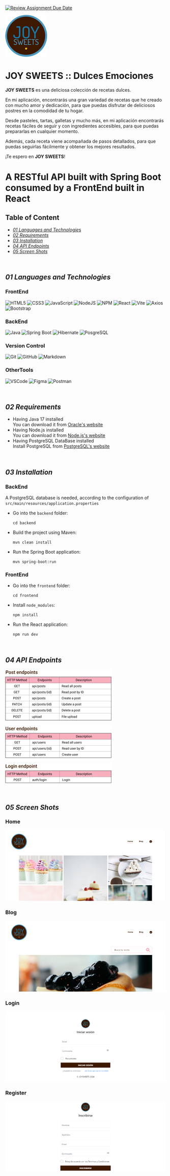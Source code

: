 [![Review Assignment Due Date](https://classroom.github.com/assets/deadline-readme-button-24ddc0f5d75046c5622901739e7c5dd533143b0c8e959d652212380cedb1ea36.svg)](https://classroom.github.com/a/xq5TwZF7)


![JOY SWEETS](https://github.com/FactoriaF5Code/rc2-final-project-joyjos/blob/main/images/JOYSWEETS.png)


# JOY SWEETS :: Dulces Emociones

**JOY SWEETS** es una deliciosa colección de recetas dulces.

En mi aplicación, encontrarás una gran variedad de recetas que he creado con mucho amor y dedicación, para que puedas disfrutar de deliciosos postres en la comodidad de tu hogar.

Desde pasteles, tartas, galletas y mucho más, en mi aplicación encontrarás recetas fáciles de seguir y con ingredientes accesibles, para que puedas prepararlas en cualquier momento.

Además, cada receta viene acompañada de pasos detallados, para que puedas seguirlas fácilmente y obtener los mejores resultados.

¡Te espero en **JOY SWEETS**!

# A RESTful API built with Spring Boot consumed by a FrontEnd built in React

## Table of Content
-  [*01 Languages and Technologie*s](#section_01)
-  [*02 Requirements*](#section_02)
-  [*03 Installation*](#section_03)
-  [*04 API Endpoints*](#section_04)
-  [*05 Screen Shots*](#section_05)
  
<br>

<a id="section_01"></a>
## *01 Languages and Technologies*
### FrontEnd
![HTML5](https://img.shields.io/badge/html5-%23E34F26.svg?style=for-the-badge&logo=html5&logoColor=white)
![CSS3](https://img.shields.io/badge/css3-%231572B6.svg?style=for-the-badge&logo=css3&logoColor=white)
![JavaScript](https://img.shields.io/badge/javascript-%23323330.svg?style=for-the-badge&logo=javascript&logoColor=%23F7DF1E)
![NodeJS](https://img.shields.io/badge/node.js-6DA55F?style=for-the-badge&logo=node.js&logoColor=white)
![NPM](https://img.shields.io/badge/npm-CB3837?style=for-the-badge&logo=npm&logoColor=white)
![React](https://img.shields.io/badge/react-%2320232a.svg?style=for-the-badge&logo=react&logoColor=%2361DAFB)
![Vite](https://img.shields.io/badge/Vite-B73BFE?style=for-the-badge&logo=vite&logoColor=FFD62E)
![Axios](https://img.shields.io/badge/axios-671ddf?&style=for-the-badge&logo=axios&logoColor=white)
![Bootstrap](https://img.shields.io/badge/bootstrap-%23563D7C.svg?style=for-the-badge&logo=bootstrap&logoColor=white)

### BackEnd
![Java](https://img.shields.io/badge/java-%23ED8B00.svg?style=for-the-badge&logo=openjdk&logoColor=white)
![Spring Boot](https://img.shields.io/badge/Spring_Boot-F2F4F9?style=for-the-badge&logo=spring-boot)
![Hibernate](https://img.shields.io/badge/Hibernate-59666C?style=for-the-badge&logo=Hibernate&logoColor=white)
![PosgreSQL](https://img.shields.io/badge/PostgreSQL-316192?style=for-the-badge&logo=postgresql&logoColor=white)

### Version Control
![Git](https://img.shields.io/badge/git-%23F05033.svg?style=for-the-badge&logo=git&logoColor=white)
![GitHub](https://img.shields.io/badge/github-%23121011.svg?style=for-the-badge&logo=github&logoColor=white)
![Markdown](https://img.shields.io/badge/markdown-%23000000.svg?style=for-the-badge&logo=markdown&logoColor=white)

### OtherTools
![VSCode](https://img.shields.io/badge/VSCode-0078D4?style=for-the-badge&logo=visual%20studio%20code&logoColor=white)
![Figma](https://img.shields.io/badge/figma-%23F24E1E.svg?style=for-the-badge&logo=figma&logoColor=white)
![Postman](https://img.shields.io/badge/Postman-FF6C37?style=for-the-badge&logo=Postman&logoColor=white)

<br>

<a id="section_02"></a>
## *02 Requirements*
- Having Java 17 installed  
    You can download it from [Oracle's website](https://www.oracle.com/java/technologies/javase/jdk17-archive-downloads.html)  
- Having Node.js installed  
    You can download it from [Node.js's website](https://nodejs.org/en/download/)  
- Having PostgreSQL DataBase installed  
    Install PostgreSQL from [PostgreSQL's website](https://www.postgresql.org/download/)
  
<br>

<a id="section_03"></a>
## *03 Installation*
### BackEnd
A PostgreSQL database is needed, according to the configuration of `src/main/resources/application.properties`
- Go into the `backend` folder:
  
  ~~~
  cd backend
  ~~~
- Build the project using Maven:
 
  ~~~
  mvn clean install
  ~~~
- Run the Spring Boot application:
 
  ~~~
  mvn spring-boot:run
  ~~~

### FrontEnd
- Go into the `frontend` folder:
  
  ~~~
  cd frontend
  ~~~
- Install `node_modules`:
  
  ~~~
  npm install
  ~~~

- Run the React application:
  
  ~~~
  npm run dev
  ~~~

<br>

<a id="section_04"></a>
## *04 API Endpoints*

![JOY SWEETS](https://github.com/FactoriaF5Code/rc2-final-project-joyjos/blob/main/images/Post_endpoints.png)

![JOY SWEETS](https://github.com/FactoriaF5Code/rc2-final-project-joyjos/blob/main/images/User_endpoints.png)

![JOY SWEETS](https://github.com/FactoriaF5Code/rc2-final-project-joyjos/blob/main/images/Login_endpoint.png)

<br>

<a id="section_05"></a>
## *05 Screen Shots*

### Home

![JOY SWEETS](https://github.com/FactoriaF5Code/rc2-final-project-joyjos/blob/main/images/home.png)

### Blog

![JOY SWEETS](https://github.com/FactoriaF5Code/rc2-final-project-joyjos/blob/main/images/blog.png)

### Login

![JOY SWEETS](https://github.com/FactoriaF5Code/rc2-final-project-joyjos/blob/main/images/login.png)

### Register

![JOY SWEETS](https://github.com/FactoriaF5Code/rc2-final-project-joyjos/blob/main/images/register.png)
